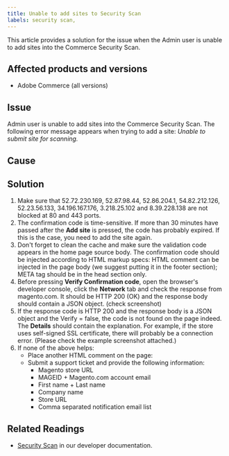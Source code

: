 ```yaml
---
title: Unable to add sites to Security Scan
labels: security scan,
---
```


This article provides a solution for the issue when the Admin user is unable to add sites into the Commerce Security Scan.

## Affected products and versions

* Adobe Commerce (all versions)

## Issue

Admin user is unable to add sites into the Commerce Security Scan. The following error message appears when trying to add a site: *Unable to submit site for scanning.*

## Cause


## Solution

1. Make sure that 52.72.230.169, 52.87.98.44, 52.86.204.1, 54.82.212.126, 52.23.56.133, 34.196.167.176, 3.218.25.102 and 8.39.228.138 are not blocked at 80 and 443 ports.
1. The confirmation code is time-sensitive. If more than 30 minutes have passed after the **Add site** is pressed, the code has probably expired. If this is the case, you need to add the site again.
1. Don't forget to clean the cache and make sure the validation code appears in the home page source body. The confirmation code should be injected according to HTML markup specs: HTML comment can be injected in the page body (we suggest putting it in the footer section); META tag should be in the head section only.
1. Before pressing **Verify Confirmation code**, open the browser's developer console, click the **Network** tab and check the response from magento.com. It should be HTTP 200 (OK) and the response body should contain a JSON object. (check screenshot)
1. If the response code is HTTP 200 and the response body is a JSON object and the Verify = false, the code is not found on the page indeed. The **Details** should contain the explanation. For example, if the store uses self-signed SSL certificate, there will probably be a connection error. (Please check the example screenshot attached.)
1. If none of the above helps:
    * Place another HTML comment on the page:
    <!-- MAGEID:Your magento.com ID, EMAIL:your email address -->
    * Submit a support ticket and provide the following information:
        * Magento store URL
        *  MAGEID + Magento.com account email
        * First name + Last name
        * Company name
        * Store URL
        * Comma separated notification email list


## Related Readings

* [Security Scan](https://docs.magento.com/user-guide/magento/security-scan.html) in our developer documentation.
